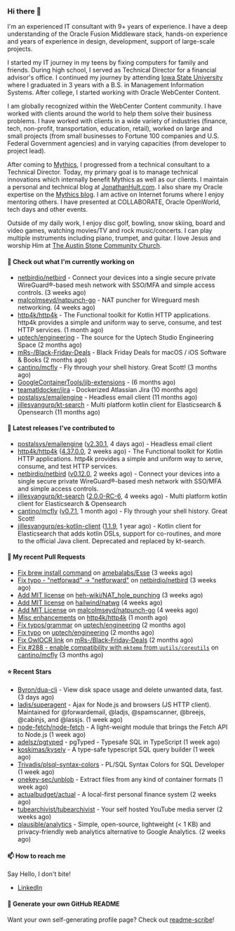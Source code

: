 ### Hi there 👋

I'm an experienced IT consultant with 9+ years of experience. I have a deep understanding of the Oracle Fusion Middleware stack, hands-on experience and years of experience in design, development, support of large-scale projects.

I started my IT journey in my teens by fixing computers for family and friends. During high school, I served as Technical Director for a financial advisor's office. I continued my journey by attending [Iowa State University](iastate.edu) where I graduated in 3 years with a B.S. in Management Information Systems. After college, I started working with Oracle WebCenter Content.

I am globally recognized within the WebCenter Content community. I have worked with clients around the world to help them solve their business problems. I have worked with clients in a wide variety of industries (finance, tech, non-profit, transportation, education, retail), worked on large and small projects (from small businesses to Fortune 100 companies and U.S. Federal Government agencies) and in varying capacities (from developer to project lead).

After coming to [Mythics](https://www.mythics.com/), I progressed from a technical consultant to a Technical Director. Today, my primary goal is to manage technical innovations which internally benefit Mythics as well as our clients. I maintain a personal and technical blog at [JonathanHult.com](https://jonathanhult.com). I also share my Oracle expertise on the [Mythics blog](https://www.mythics.com/about/blog/). I am active on Internet forums where I enjoy mentoring others. I have presented at COLLABORATE, Oracle OpenWorld, tech days and other events.

Outside of my daily work, I enjoy disc golf, bowling, snow skiing, board and video games, watching movies/TV and rock music/concerts. I can play multiple instruments including piano, trumpet, and guitar. I love Jesus and worship Him at [The Austin Stone Community Church](https://austinstone.org/).

#### 👷 Check out what I'm currently working on

- [netbirdio/netbird](https://github.com/netbirdio/netbird) - Connect your devices into a single secure private WireGuard®-based mesh network with SSO/MFA and simple access controls. (3 weeks ago)
- [malcolmseyd/natpunch-go](https://github.com/malcolmseyd/natpunch-go) - NAT puncher for Wireguard mesh networking. (4 weeks ago)
- [http4k/http4k](https://github.com/http4k/http4k) - The Functional toolkit for Kotlin HTTP applications. http4k provides a simple and uniform way to serve, consume, and test HTTP services. (1 month ago)
- [uptech/engineering](https://github.com/uptech/engineering) - The source for the Uptech Studio Engineering Space (2 months ago)
- [mRs-/Black-Friday-Deals](https://github.com/mRs-/Black-Friday-Deals) - Black Friday Deals for macOS / iOS Software &amp; Books (2 months ago)
- [cantino/mcfly](https://github.com/cantino/mcfly) - Fly through your shell history. Great Scott! (3 months ago)
- [GoogleContainerTools/jib-extensions](https://github.com/GoogleContainerTools/jib-extensions) -  (6 months ago)
- [teamatldocker/jira](https://github.com/teamatldocker/jira) - Dockerized Atlassian Jira (10 months ago)
- [postalsys/emailengine](https://github.com/postalsys/emailengine) - Headless email client (11 months ago)
- [jillesvangurp/kt-search](https://github.com/jillesvangurp/kt-search) - Multi platform kotlin client for Elasticsearch &amp; Opensearch (11 months ago)

#### 🔭 Latest releases I've contributed to

- [postalsys/emailengine](https://github.com/postalsys/emailengine) ([v2.30.1](https://github.com/postalsys/emailengine/releases/tag/v2.30.1), 4 days ago) - Headless email client
- [http4k/http4k](https://github.com/http4k/http4k) ([4.37.0.0](https://github.com/http4k/http4k/releases/tag/4.37.0.0), 2 weeks ago) - The Functional toolkit for Kotlin HTTP applications. http4k provides a simple and uniform way to serve, consume, and test HTTP services.
- [netbirdio/netbird](https://github.com/netbirdio/netbird) ([v0.12.0](https://github.com/netbirdio/netbird/releases/tag/v0.12.0), 2 weeks ago) - Connect your devices into a single secure private WireGuard®-based mesh network with SSO/MFA and simple access controls.
- [jillesvangurp/kt-search](https://github.com/jillesvangurp/kt-search) ([2.0.0-RC-6](https://github.com/jillesvangurp/kt-search/releases/tag/2.0.0-RC-6), 4 weeks ago) - Multi platform kotlin client for Elasticsearch &amp; Opensearch
- [cantino/mcfly](https://github.com/cantino/mcfly) ([v0.7.1](https://github.com/cantino/mcfly/releases/tag/v0.7.1), 1 month ago) - Fly through your shell history. Great Scott!
- [jillesvangurp/es-kotlin-client](https://github.com/jillesvangurp/es-kotlin-client) ([1.1.9](https://github.com/jillesvangurp/es-kotlin-client/releases/tag/1.1.9), 1 year ago) - Kotlin client for Elasticsearch that adds kotlin DSLs, support for co-routines, and more to the official Java client. Deprecated and replaced by kt-search.

#### 🔨 My recent Pull Requests

- [Fix brew install command](https://github.com/amebalabs/Esse/pull/18) on [amebalabs/Esse](https://github.com/amebalabs/Esse) (3 weeks ago)
- [Fix typo - &#34;netforwad&#34; -&gt; &#34;netforward&#34;](https://github.com/netbirdio/netbird/pull/647) on [netbirdio/netbird](https://github.com/netbirdio/netbird) (3 weeks ago)
- [Add MIT license](https://github.com/heh-wiki/NAT_hole_punching/pull/3) on [heh-wiki/NAT_hole_punching](https://github.com/heh-wiki/NAT_hole_punching) (3 weeks ago)
- [Add MIT license](https://github.com/hailwind/natwg/pull/1) on [hailwind/natwg](https://github.com/hailwind/natwg) (4 weeks ago)
- [Add MIT License](https://github.com/malcolmseyd/natpunch-go/pull/10) on [malcolmseyd/natpunch-go](https://github.com/malcolmseyd/natpunch-go) (4 weeks ago)
- [Misc enhancements](https://github.com/http4k/http4k/pull/836) on [http4k/http4k](https://github.com/http4k/http4k) (1 month ago)
- [Fix typos/grammar](https://github.com/uptech/engineering/pull/15) on [uptech/engineering](https://github.com/uptech/engineering) (2 months ago)
- [Fix typo](https://github.com/uptech/engineering/pull/14) on [uptech/engineering](https://github.com/uptech/engineering) (2 months ago)
- [Fix OwlOCR link](https://github.com/mRs-/Black-Friday-Deals/pull/338) on [mRs-/Black-Friday-Deals](https://github.com/mRs-/Black-Friday-Deals) (2 months ago)
- [Fix #288 - enable compatibility with `mktemp` from `uutils/coreutils`](https://github.com/cantino/mcfly/pull/291) on [cantino/mcfly](https://github.com/cantino/mcfly) (3 months ago)

#### ⭐ Recent Stars

- [Byron/dua-cli](https://github.com/Byron/dua-cli) - View disk space usage and delete unwanted data, fast. (3 days ago)
- [ladjs/superagent](https://github.com/ladjs/superagent) - Ajax for Node.js and browsers (JS HTTP client). Maintained for @forwardemail, @ladjs, @spamscanner, @breejs, @cabinjs, and @lassjs. (1 week ago)
- [node-fetch/node-fetch](https://github.com/node-fetch/node-fetch) - A light-weight module that brings the Fetch API to Node.js (1 week ago)
- [adelsz/pgtyped](https://github.com/adelsz/pgtyped) - pgTyped - Typesafe SQL in TypeScript (1 week ago)
- [koskimas/kysely](https://github.com/koskimas/kysely) - A type-safe typescript SQL query builder (1 week ago)
- [Trivadis/plsql-syntax-colors](https://github.com/Trivadis/plsql-syntax-colors) - PL/SQL Syntax Colors for SQL Developer (1 week ago)
- [onekey-sec/unblob](https://github.com/onekey-sec/unblob) - Extract files from any kind of container formats (1 week ago)
- [actualbudget/actual](https://github.com/actualbudget/actual) - A local-first personal finance system (2 weeks ago)
- [tubearchivist/tubearchivist](https://github.com/tubearchivist/tubearchivist) - Your self hosted YouTube media server (2 weeks ago)
- [plausible/analytics](https://github.com/plausible/analytics) - Simple, open-source, lightweight (&lt; 1 KB) and privacy-friendly web analytics alternative to Google Analytics. (2 weeks ago)

#### 📫 How to reach me

Say Hello, I don't bite!

- [LinkedIn](https://www.linkedin.com/in/jonathanhult)

#### 📖 Generate your own GitHub README

Want your own self-generating profile page? Check out [readme-scribe](https://github.com/muesli/readme-scribe)!
